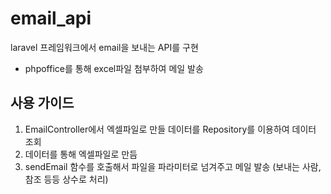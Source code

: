 # email_api
laravel 프레임워크에서 email을 보내는 API를 구현
+ phpoffice를 통해 excel파일 첨부하여 메일 발송

## 사용 가이드
1. EmailController에서 엑셀파일로 만들 데이터를 Repository를 이용하여 데이터 조회
2. 데이터를 통해 엑셀파일로 만듬
3. sendEmail 함수를 호출해서 파일을 파라미터로 넘겨주고 메일 발송 (보내는 사람, 참조 등등 상수로 처리)
